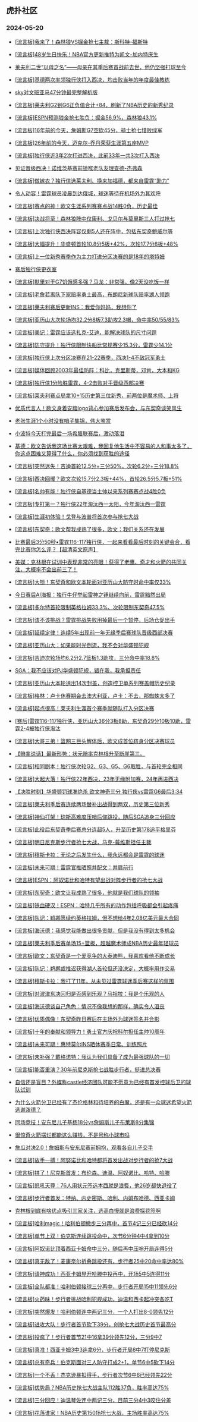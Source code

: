 ## 虎扑社区 
### 2024-05-20

+ [[流言板]我来了！森林狼VS掘金抢七主裁：斯科特-福斯特](https://bbs.hupu.com/626431411.html)

+ [[流言板]48岁生日快乐！NBA官方更新推特为凯文-加内特庆生](https://bbs.hupu.com/626430815.html)

+ [莱夫利二世“以母之名”——母亲在其季后赛首战前去世，他仍坚强打球至今](https://bbs.hupu.com/626424734.html)

+ [[流言板]基德两次率领独行侠打入西决，均击败当年的年度最佳教练](https://bbs.hupu.com/626428764.html)

+ [sky对文班亚马47分钟最完整解析版](https://bbs.hupu.com/626428939.html)

+ [[流言板]莱夫利G2到G6正负值合计+84，刷新了NBA历史的新秀纪录](https://bbs.hupu.com/626428534.html)

+ [[流言板]ESPN预测狼金抢七胜负：掘金56.9%，森林狼43.1%](https://bbs.hupu.com/626428098.html)

+ [[流言板]16年前的今天，詹姆斯G7空砍45分，骑士抢七惜败绿军](https://bbs.hupu.com/626424858.html)

+ [[流言板]26年前的今天，迈克尔-乔丹荣获生涯第五座MVP](https://bbs.hupu.com/626427960.html)

+ [[流言板]独行侠近3年2次打进西决，此前33年一共3次打入西决](https://bbs.hupu.com/626428458.html)

+ [见证晋级西决！诺维茨基赛前锁喉老队友理查德-杰弗森](https://bbs.hupu.com/626423763.html)

+ [[流言板]做嫁衣？独行侠选莱夫利、换来加福德，都来自雷霆“助力”](https://bbs.hupu.com/626423280.html)

+ [令人动容！雷霆球员凌晨到达俄城，球迷等待在机场外为其欢呼](https://bbs.hupu.com/626423111.html)

+ [[流言板]赛点的神！欧文生涯系列赛赛点战14胜0负，历史最佳](https://bbs.hupu.com/626418568.html)

+ [[流言板]决战将至！森林狼阵中仅康利、戈贝尔与莫里斯三人打过抢七](https://bbs.hupu.com/626428959.html)

+ [[流言板]上次独行侠西决阵容仅剩5人还在阵中，包括东契奇鲍威尔等](https://bbs.hupu.com/626428722.html)

+ [[流言板]大幅提升！华盛顿首轮10.8分5板+42%，次轮17.7分8板+48%](https://bbs.hupu.com/626424874.html)

+ [[流言板]上一位新秀赛季作为主力打进分区决赛的是18年的塔特姆](https://bbs.hupu.com/626428129.html)

+ [赛后独行侠更衣室](https://bbs.hupu.com/626422292.html)

+ [[流言板]默里对于G7饥饿感多强？马龙：非常强，像2天没吃饭一样](https://bbs.hupu.com/626422422.html)

+ [[流言板]老詹若离队下家赔率勇士最高，布朗尼新球队赔率湖人领跑](https://bbs.hupu.com/626433534.html)

+ [[流言板]莱夫利赛后更新INS：我爱你妈妈，我想你了](https://bbs.hupu.com/626420770.html)

+ [[流言板]亚历山大次轮场均32.2分8板7.3助攻2.3帽，命中率50/55/83%](https://bbs.hupu.com/626422602.html)

+ [[流言板]美记：雷霆应该选扎克-艾迪，能解决球队的尺寸问题](https://bbs.hupu.com/626421755.html)

+ [[流言板]防守提升！独行侠限制快船比常规赛少15.3分，雷霆少14.1分](https://bbs.hupu.com/626424611.html)

+ [[流言板]独行侠上次分区决赛在21-22赛季，西决1-4不敌冠军勇士](https://bbs.hupu.com/626424254.html)

+ [[流言板]媒体回顾2003年最佳防阵：科比，克里斯蒂，邓肯，大本和KG](https://bbs.hupu.com/626428081.html)

+ [[流言板]独行侠1分险胜雷霆，4-2击败对手晋级西部决赛](https://bbs.hupu.com/626418202.html)

+ [[流言板]莱夫利赛点局拿10+15历史第三位新秀，前两位是魔术师、上将](https://bbs.hupu.com/626423491.html)

+ [优质代言人！欧文身着安踏logo背心参加赛后发布会，与东契奇谈笑风生](https://bbs.hupu.com/626421065.html)

+ [老张生涯1个小时没有哨子集锦，伟大鉴赏](https://bbs.hupu.com/626430622.html)

+ [小波特今天打完最后一场希腊联赛后，激动落泪](https://bbs.hupu.com/626428050.html)

+ [基德：欧文告诉我这场比赛太艰难，我回复他生活中不容易的人和事太多了，你这点困难又算得了什么，你必须找到获胜的途径](https://bbs.hupu.com/626422289.html)

+ [[流言板]突然迷失！吉迪首轮12.5分+三分50%，次轮6.2分+三分18.8%](https://bbs.hupu.com/626424961.html)

+ [[流言板]西决回暖？欧文次轮15.7分2.3板+44%，首轮26.5分5.7板+51%](https://bbs.hupu.com/626424815.html)

+ [[流言板]名帅有能！独行侠自基德当主帅以来系列赛赛点战4胜0负](https://bbs.hupu.com/626420893.html)

+ [[流言板]专打第一？独行侠22年淘汰西一太阳，今年淘汰西一雷霆](https://bbs.hupu.com/626420847.html)

+ [[流言板]生涯初体验！戈登与波普将首次参与抢七大战](https://bbs.hupu.com/626428492.html)

+ [[流言板]东契奇：欧文帮我成熟了很多，欧文：我们关系还在发展](https://bbs.hupu.com/626420298.html)

+ [比赛最后3分50秒•雷霆116-117独行侠，一起来看看最后时刻的关键会合，看完比赛你怎么评？【超清英文原声】](https://bbs.hupu.com/626419264.html)

+ [美媒：克林根在试训中表现非常的亮眼！获得了老鹰、奇才和火箭的共同关注，大概率不会出前三了！](https://bbs.hupu.com/626428003.html)

+ [[流言板]大锁！东契奇和欧文本轮面对亚历山大防守时命中率仅33%](https://bbs.hupu.com/626420262.html)

+ [今日赛后AI海报：独行牛仔举起雷神之锤继续向前，雷霆黯然出局](https://bbs.hupu.com/626423038.html)

+ [[流言板]多尔特首轮限制英格拉姆33.3%、次轮限制东契奇47.5%](https://bbs.hupu.com/626425164.html)

+ [[流言板]该不该挑战？雷霆挑战失败用掉最后一个暂停，后场仓促出手](https://bbs.hupu.com/626420315.html)

+ [[流言板]延续定律！连续5年出现前一年无缘季后赛球队晋级西部决赛](https://bbs.hupu.com/626419116.html)

+ [[流言板]亚历山大：如果能时光倒流，我不会对华盛顿犯规](https://bbs.hupu.com/626419951.html)

+ [[流言板]吉迪次轮场均6.2分2.7篮板1.3助攻，三分命中率18.8%](https://bbs.hupu.com/626419881.html)

+ [SGA：我不应该对PJ华盛顿犯规，错在我，我承担责任](https://bbs.hupu.com/626420238.html)

+ [[流言板]亚历山大本轮送出14次封盖，创造控卫单系列赛盖帽历史纪录](https://bbs.hupu.com/626423054.html)

+ [[流言板]格林：卢卡休赛期会去澳大利亚，卢卡：不去，那蜘蛛太多了](https://bbs.hupu.com/626422257.html)

+ [[流言板]起点很高！莱夫利生涯首个赛季就随队打入分区决赛](https://bbs.hupu.com/626423126.html)

+ [[赛后]雷霆116-117独行侠，亚历山大36分3板8助，东契奇29分10板10助，雷霆2-4被独行侠淘汰](https://bbs.hupu.com/626417912.html)

+ [[流言板]大哥三弟！篮网三巨头解体后，欧文成首位跻身分区决赛球员](https://bbs.hupu.com/626420010.html)

+ [【赔率说话】最新形势：状元赔率克林根升至断崖第三。](https://bbs.hupu.com/626431391.html)

+ [[流言板]相同剧本！独行侠次轮G2、G3、G5、G6取胜，与首轮完全相同](https://bbs.hupu.com/626418820.html)

+ [[流言板]大起大落！独行侠22年西决，23年无缘附加赛，24年再进西决](https://bbs.hupu.com/626420963.html)

+ [【决胜时刻】华盛顿罚球准绝杀 欧文神奇三分 独行侠vs雷霆G6最后3:34](https://bbs.hupu.com/626419555.html)

+ [[流言板]莱夫利季后赛连续两场替补出战得到两双，历史第三位新秀](https://bbs.hupu.com/626433358.html)

+ [[流言板]神仙打架！琼斯高难度压哨后仰跳投，随后SGA追身三分回应](https://bbs.hupu.com/626417766.html)

+ [[流言板]此役后东契奇季后赛总分连超5人，升至历史第178追平格里芬](https://bbs.hupu.com/626434075.html)

+ [[流言板]明日尼克斯步行者抢七大战，马克-戴维斯担任主裁](https://bbs.hupu.com/626433750.html)

+ [[流言板]穆斯卡拉：无论之后发生什么，我永远都会是雷霆的球迷](https://bbs.hupu.com/626434128.html)

+ [[流言板]未来可期！雷霆官推晒照并配文：并肩前行](https://bbs.hupu.com/626433853.html)

+ [[流言板]ESPN：阿奴诺比和哈特有望出战对阵步行者的抢七大战](https://bbs.hupu.com/626434472.html)

+ [[流言板]东契奇：欧文让我成熟了很多，他就是我们球队的领袖](https://bbs.hupu.com/626434689.html)

+ [[流言板]铁血硬汉！ESPN：哈特几乎所有的动作包括呼吸都会引起疼痛](https://bbs.hupu.com/626435544.html)

+ [[流言板]队记：鹈鹕愿续约英格拉姆，但不想给4年2.08亿美元最大合同](https://bbs.hupu.com/626434441.html)

+ [[流言板]海沃德：我感觉我能做出很多贡献，但是我没有得到太多机会](https://bbs.hupu.com/626434730.html)

+ [[流言板]莱夫利季后赛单场15+篮板，超越魔术师成NBA历史最年轻球员](https://bbs.hupu.com/626434361.html)

+ [[流言板]欧文：东契奇是一个爱竞争的大泰迪熊，我喜欢看他不断成长](https://bbs.hupu.com/626434930.html)

+ [[流言板]队记：鹈鹕或推迟获得湖人首轮但还没决定，大概率用作交易](https://bbs.hupu.com/626434612.html)

+ [[流言板]穆斯卡拉：我打了11年，从未见过雷霆球迷季后赛这样的氛围](https://bbs.hupu.com/626434551.html)

+ [[流言板]对波津东决回归是否感到乐观？马祖拉：我是个乐观的人](https://bbs.hupu.com/626434684.html)

+ [[流言板]海沃德谈自己角色：情况不像我想的那样，确实令人沮丧](https://bbs.hupu.com/626434625.html)

+ [[流言板]优质偶像！东契奇昨日赛后在主场外为球迷签名并合影](https://bbs.hupu.com/626435085.html)

+ [[流言板]十年的奉献和领导力！勇士官方庆祝科尔担任主帅10周年](https://bbs.hupu.com/626434320.html)

+ [[流言板]未来可期！惠特莫尔INS晒休赛季日常、训练照片](https://bbs.hupu.com/626433704.html)

+ [[流言板]未补强？戴格诺特：我认为我们具备了成为最强球队的一切](https://bbs.hupu.com/626434438.html)

+ [[流言板]能否重演？30年前尼克斯抢七战胜步行者，挺进总决赛](https://bbs.hupu.com/626434014.html)

+ [自信还是盲目？外媒称castle经济团队可能不愿意为已经有首发控球后卫的球队试训](https://bbs.hupu.com/626434748.html)

+ [为什么火箭分卫已经有了杰伦格林和待培养的白魔，还是有一众球迷希望火箭选谢泼德？](https://bbs.hupu.com/626434422.html)

+ [同场竞技！安东尼儿子基杨18分vs詹姆斯儿子布莱斯8分集锦](https://bbs.hupu.com/626436216.html)

+ [很惊奇火箭摆烂都能这么赚钱，不是号称小球市吗](https://bbs.hupu.com/626430558.html)

+ [詹瓜对决2.0！詹姆斯与安东尼赛前拥抱，观看各自儿子交手](https://bbs.hupu.com/626436182.html)

+ [[流言板]放手一搏！阿努诺比和哈特都将首发出战对步行者的抢7大战](https://bbs.hupu.com/626436484.html)

+ [[流言板]拼了！尼克斯首发：布伦森、迪温、阿奴诺比、哈特、哈滕](https://bbs.hupu.com/626436514.html)

+ [[流言板]怒吼天尊：76人用状元签选本西就是浪费，他26岁都快退役了](https://bbs.hupu.com/626436543.html)

+ [[流言板]步行者首发：特纳、内史密斯、哈利、内姆布哈德、西亚卡姆](https://bbs.hupu.com/626436523.html)

+ [克林根到底有啥优点吸引三家关注，选高白慢就是浪费探花签啊](https://bbs.hupu.com/626432258.html)

+ [[流言板]哈利magic！哈利伯顿撤步三分再中，首节4记三分已经砍14分](https://bbs.hupu.com/626436682.html)

+ [[流言板]单节上双！伯克斯连续跳投命中，次节6分钟4中4拿到10分](https://bbs.hupu.com/626436756.html)

+ [[流言板]阿奴诺比顶着西亚卡姆命中三分，随后再中压哨开局连得5分](https://bbs.hupu.com/626436606.html)

+ [[流言板]真无敌了！麦康奈尔折叠跳投还有，步行者25中20命中率达80%](https://bbs.hupu.com/626436726.html)

+ [[流言板]请神成功！西亚卡姆晃开哈滕中投再中，开场5中5连得11分](https://bbs.hupu.com/626436629.html)

+ [[流言板]全队都准！哈利伯顿接球三分再中，步行者开局15中11领先6分](https://bbs.hupu.com/626436657.html)

+ [[流言板]火药味！步行者挑战哈利犯规成功，迪温和西卡起冲突各吃T](https://bbs.hupu.com/626436640.html)

+ [[流言板]突然爆发！哈利伯顿连中两记三分，一个人打出8-0领先12分](https://bbs.hupu.com/626436667.html)

+ [[流言板]进攻大队！步行者首节砍下39分，创抢七大战历史首节最高分](https://bbs.hupu.com/626436712.html)

+ [[流言板]投疯了！步行者首节21中16拿39分领先12分，三分9中7](https://bbs.hupu.com/626436690.html)

+ [[流言板]真准！西亚卡姆3中3连拿6分，步行者开局8中7打停尼克斯](https://bbs.hupu.com/626436614.html)

+ [[流言板]总有奇兵！伯克斯面对三人防守打成2+1，单节6中5砍下14分](https://bbs.hupu.com/626436795.html)

+ [[流言板]一个不丢！杰克逊暴扣得手，步行者次节6中6已经领先22分](https://bbs.hupu.com/626436745.html)

+ [[流言板]优势局？NBA历史抢七大战主队112胜37负，胜率高达75%](https://bbs.hupu.com/626436664.html)

+ [[流言板]三分回应！迪温琴佐连中两记三分，目前三分4中3咬住分差](https://bbs.hupu.com/626436634.html)

+ [[流言板]花落谁家！NBA历史第150场抢七大战，主场胜率高达75%](https://bbs.hupu.com/626436601.html)

